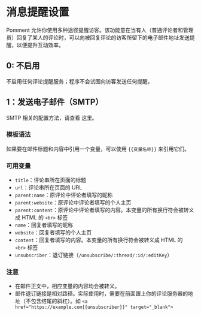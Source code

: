 # 消息提醒设置

Pomment 允许你使用多种途径提醒访客。该功能意在当有人（普通评论者和管理员）回复了某人的评论时，可以向被回复评论的访客所留下的电子邮件地址发送提醒，以便提升互动效率。

## 0: 不启用

不启用任何评论提醒服务；程序不会试图向访客发送任何提醒。

## 1：发送电子邮件（SMTP）

SMTP 相关的配置方法，请查看 这里。

### 模板语法

如果要在邮件标题和内容中引用一个变量，可以使用 `{{变量名称}}` 来引用它们。

### 可用变量

* `title`：评论串所在页面的标题
* `url`：评论串所在页面的 URL
* `parent:name`：原评论中评论者填写的昵称
* `parent:website`：原评论中评论者填写的个人主页
* `parent:content`：原评论中评论者填写的内容。本变量的所有换行符会被转义成 HTML 的 `<br>` 标签
* `name`：回复者填写的昵称
* `website`：回复者填写的个人主页
* `content`：回复者填写的内容。本变量的所有换行符会被转义成 HTML 的 `<br>` 标签
* `unsubscriber`：退订链接（`/unsubscribe/:thread/:id/:editKey`）

### 注意

* 在邮件正文中，相应变量的内容均会被转义。
* 邮件退订链接是相对路径。实际使用时，需要在前面跟上你的评论服务器的地址（不包含结尾的斜杠）。如 `<a href="https://example.com{{unsubscriber}}" target="_blank">`